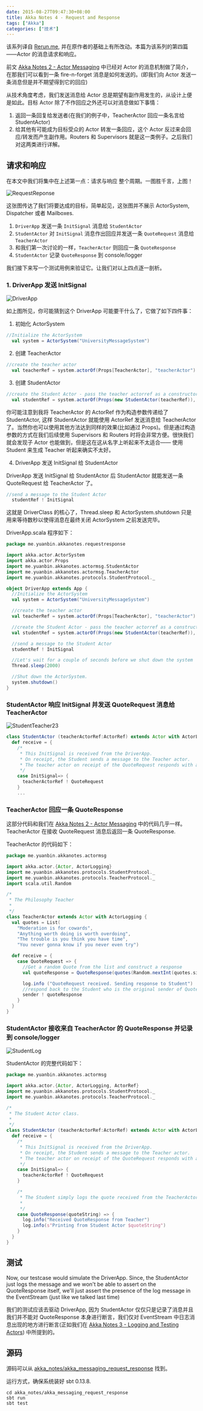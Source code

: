 ```yaml
---
date: 2015-08-27T09:47:30+08:00
title: Akka Notes 4 - Request and Response
tags: ["Akka"]
categories: ["技术"]
---
```


该系列译自 [Rerun.me](http://rerun.me/), 并在原作者的基础上有所改动。本篇为该系列的第四篇——Actor 的消息请求和响应。

前文 [Akka Notes 2 - Actor Messaging](http://blog.yuanbin.me/posts/2015/08/Akka-Notes-Actor-Messaging.html) 中已经对 Actor 的消息机制做了简介，在那我们可以看到一条 fire-n-forget 消息是如何发送的。(即我们向 Actor 发送一条消息但是并不期望得到它的回应)

从技术角度考虑，我们发送消息给 Actor 总是期望有副作用发生的，从设计上便是如此。目标 Actor 除了不作回应之外还可以对消息做如下事情：

1. 返回一条回复给发送者(在我们的例子中，TeacherActor 回应一条名言给 StudentActor)
2. 给其他有可能成为目标受众的 Actor 转发一条回应，这个 Actor 反过来会回应/转发而产生副作用。Routers 和 Supervisors 就是这一类例子。之后我们对这两类进行详解。

## 请求和响应

在本文中我们将集中在上述第一点：请求与响应 整个周期。一图胜千言，上图！

![RequestReponse](http://7xojrx.com1.z0.glb.clouddn.com/images/misc/akka_RequestReponse.png-q75)

<!--more-->

这张图传达了我们将要达成的目标，简单起见，这张图并不展示 ActorSystem, Dispatcher 或者 Mailboxes.

1. `DriverApp` 发送一条 `InitSignal` 消息给 `StudentActor`
2. `StudentActor` 对 `InitSignal` 消息作出回应并发送一条 `QuoteRequest` 消息给 `TeacherActor`
3. 和我们第一次讨论的一样，`TeacherActor` 则回应一条 `QuoteResponse`
4. `StudentActor` 记录 `QuoteResponse` 到 console/logger

我们接下来写一个测试用例来验证它。让我们对以上四点逐一剖析。

### 1. DriverApp 发送 InitSignal

![DriverApp](http://7xojrx.com1.z0.glb.clouddn.com/images/misc/akka_DriverApp.png-q75)

如上图所见，你可能猜到这个 DriverApp 可能要干什么了，它做了如下四件事：

1. 初始化 ActorSystem

```scala
//Initialize the ActorSystem
  val system = ActorSystem("UniversityMessageSystem")
```

2. 创建 TeacherActor

```scala
//create the teacher actor
  val teacherRef = system.actorOf(Props[TeacherActor], "teacherActor")
```

3. 创建 StudentActor

```scala
//create the Student Actor - pass the teacher actorref as a constructor parameter to StudentActor
  val studentRef = system.actorOf(Props(new StudentActor(teacherRef)), "studentActor")
```

你可能注意到我将 TeacherActor 的 ActorRef 作为构造参数传递给了 StudentActor, 这样 StudentActor 就能使用 ActorRef 发送消息给 TeacherActor 了。当然你也可以使用其他方法达到同样的效果(比如通过 Props)。但是通过构造参数的方式在我们后续使用 Supervisors 和 Routers 时将会非常方便。很快我们就会发现子 Actor 也能做到，但是这在这从名字上听起来不太适合—— 使用 Student 来生成 Teacher 听起来确实不太好。

4. DriverApp 发送 InitSignal 给 StudentActor

DriverApp 发送 InitSignal 给 StudentActor 后 StudentActor 就能发送一条 QuoteRequest 给 TeacherActor 了。

```scala
//send a message to the Student Actor
  studentRef ! InitSignal
```

这就是 DriverClass 的核心了，Thread.sleep 和 ActorSystem.shutdown 只是用来等待数秒以使得消息在最终关闭 ActorSystem 之前发送完毕。

DriverApp.scala 程序如下：

```scala
package me.yuanbin.akkanotes.requestresponse

import akka.actor.ActorSystem
import akka.actor.Props
import me.yuanbin.akkanotes.actormsg.StudentActor
import me.yuanbin.akkanotes.actormsg.TeacherActor
import me.yuanbin.akkanotes.protocols.StudentProtocol._

object DriverApp extends App {
  //Initialize the ActorSystem
  val system = ActorSystem("UniversityMessageSystem")

  //create the teacher actor
  val teacherRef = system.actorOf(Props[TeacherActor], "teacherActor")

  //create the Student Actor - pass the teacher actorref as a constructor parameter to StudentActor
  val studentRef = system.actorOf(Props(new StudentActor(teacherRef)), "studentActor")

  //send a message to the Student Actor
  studentRef ! InitSignal

  //Let's wait for a couple of seconds before we shut down the system
  Thread.sleep(2000)

  //Shut down the ActorSystem.
  system.shutdown()
}
```

### StudentActor 响应 InitSignal 并发送 QuoteRequest 消息给 TeacherActor

![StudentTeacher23](http://7xojrx.com1.z0.glb.clouddn.com/images/misc/akka_StudentTeacher23.png-q75)

```scala
class StudentActor (teacherActorRef:ActorRef) extends Actor with ActorLogging {
  def receive = {
    /*
     * This InitSignal is received from the DriverApp. 
     * On receipt, the Student sends a message to the Teacher actor. 
     * The teacher actor on receipt of the QuoteRequest responds with a QuoteResponse 
     */
    case InitSignal=> {
      teacherActorRef ! QuoteRequest
    }
    ...
```

### TeacherActor 回应一条 QuoteResponse

这部分代码和我们在 [Akka Notes 2 - Actor Messaging](http://blog.yuanbin.me/posts/2015/08/Akka-Notes-Actor-Messaging.html) 中的代码几乎一样。TeacherActor 在接收 QuoteRequest 消息后返回一条 QuoteResponse.

TeacherActor 的代码如下：

```scala
package me.yuanbin.akkanotes.actormsg

import akka.actor.{Actor, ActorLogging}
import me.yuanbin.akkanotes.protocols.StudentProtocol._
import me.yuanbin.akkanotes.protocols.TeacherProtocol._
import scala.util.Random

/*
 * The Philosophy Teacher
 *
 */
class TeacherActor extends Actor with ActorLogging {
  val quotes = List(
    "Moderation is for cowards",
    "Anything worth doing is worth overdoing",
    "The trouble is you think you have time",
    "You never gonna know if you never even try")

  def receive = {
    case QuoteRequest => {
      //Get a random Quote from the list and construct a response
      val quoteResponse = QuoteResponse(quotes(Random.nextInt(quotes.size)))

      log.info ("QuoteRequest received. Sending response to Student")
      //respond back to the Student who is the original sender of QuoteRequest
      sender ! quoteResponse
    }
  }
}
```

### StudentActor 接收来自 TeacherActor 的 QuoteResponse 并记录到 console/logger

![StudentLog](http://7xojrx.com1.z0.glb.clouddn.com/images/misc/akka_StudentLog.png-q75)

StudentActor 的完整代码如下：

```scala
package me.yuanbin.akkanotes.actormsg

import akka.actor.{Actor, ActorLogging, ActorRef}
import me.yuanbin.akkanotes.protocols.StudentProtocol._
import me.yuanbin.akkanotes.protocols.TeacherProtocol._

/*
 * The Student Actor class. 
 * 
 */
class StudentActor (teacherActorRef:ActorRef) extends Actor with ActorLogging {
  def receive = {
    /*
     * This InitSignal is received from the DriverApp. 
     * On receipt, the Student sends a message to the Teacher actor. 
     * The teacher actor on receipt of the QuoteRequest responds with a QuoteResponse 
     */
    case InitSignal=> {
      teacherActorRef ! QuoteRequest
    }

    /*
     * The Student simply logs the quote received from the TeacherActor
     * 
     */
    case QuoteResponse(quoteString) => {
      log.info("Received QuoteResponse from Teacher")
      log.info(s"Printing from Student Actor $quoteString")
    }
  }
}
```

## 测试


Now, our testcase would simulate the DriverApp. Since, the StudentActor just logs the message and we won't be able to assert on the QuoteResponse itself, we'll just assert the presence of the log message in the EventStream (just like we talked last time)

我们的测试应该去驱动 DriverApp, 因为 StudentActor 仅仅只是记录了消息并且我们并不能对 QuoteResponse 本身进行断言，我们仅对 EventStream 中日志消息出现的地方进行断言(正如我们在 [Akka Notes 3 - Logging and Testing Actors](http://blog.yuanbin.me/posts/2015/08/Akka-Notes-Logging-and-Testing-Actors.html)) 中所提到的。

## 源码

源码可以从 [akka_notes/akka_messaging_request_response](https://github.com/billryan/akka_notes/tree/master/akka_messaging_request_response) 找到。

运行方式，确保系统装好 sbt 0.13.8.

```
cd akka_notes/akka_messaging_request_response
sbt run
sbt test
```
